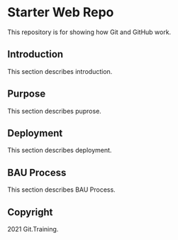 # Starter Web Repo

This repository is for showing how Git and GitHub work.

## Introduction

This section describes introduction. 

## Purpose

This section describes puprose.

## Deployment

This section describes deployment.

## BAU Process

This section describes BAU Process.

## Copyright

2021 Git.Training.